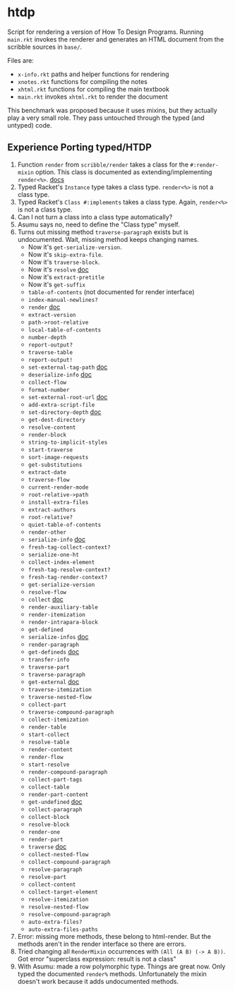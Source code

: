 htdp
====

Script for rendering a version of How To Design Programs.
Running `main.rkt` invokes the renderer and generates an HTML document from the scribble sources in `base/`.

Files are:
- `x-info.rkt` paths and helper functions for rendering
- `xnotes.rkt` functions for compiling the notes
- `xhtml.rkt` functions for compiling the main textbook
- `main.rkt` invokes `xhtml.rkt` to render the document

This benchmark was proposed because it uses mixins, but they actually play a very small role.
They pass untouched through the typed (and untyped) code.


Experience Porting typed/HTDP
-----------------------------

1. Function `render` from `scribble/render` takes a class for the `#:render-mixin` option.
   This class is documented as extending/implementing `render<%>`. [docs](http://www.cs.utah.edu/plt/snapshots/current/doc/scribble/renderer.html?q=interface#%28def._%28%28lib._scribble%2Ftext-render..rkt%29._render-mixin%29%29)
2. Typed Racket's `Instance` type takes a class type. `render<%>` is not a class type.
3. Typed Racket's `Class #:implements` takes a class type. Again, `render<%>` is not a class type.
4. Can I not turn a class into a class type automatically?
5. Asumu says no, need to define the "Class type" myself.
6. Turns out missing method `traverse-paragraph` exists but is undocumented.
   Wait, missing method keeps changing names.
   - Now it's `get-serialize-version`.
   - Now it's `skip-extra-file`.
   - Now it's `traverse-block`.
   - Now it's `resolve` [doc](http://www.cs.utah.edu/plt/snapshots/current/doc/scribble/renderer.html?q=resolve#%28meth._%28%28%28lib._scribble%2Fbase-render..rkt%29._render~3c~25~3e%29._resolve%29%29)
   - Now it's `extract-pretitle`
   - Now it's `get-suffix`
   - `table-of-contents` (not documented for render interface)
   - `index-manual-newlines?`
   - `render` [doc](http://plt.eecs.northwestern.edu/snapshots/current/doc/scribble/renderer.html?q=table-of-contents#%28meth._%28%28%28lib._scribble%2Fbase-render..rkt%29._render~3c~25~3e%29._render%29%29)
   - `extract-version`
   - `path->root-relative`
   - `local-table-of-contents`
   - `number-depth`
   - `report-output?`
   - `traverse-table`
   - `report-output!`
   - `set-external-tag-path` [doc](http://plt.eecs.northwestern.edu/snapshots/current/doc/scribble/renderer.html?q=report-output%3F#%28meth._%28%28%28lib._scribble%2Fhtml-render..rkt%29._render-mixin%29._set-external-tag-path%29%29)
   - `deserialize-info` [doc](http://plt.eecs.northwestern.edu/snapshots/current/doc/scribble/renderer.html?q=report-output%3F#%28meth._%28%28%28lib._scribble%2Fbase-render..rkt%29._render~3c~25~3e%29._deserialize-info%29%29)
   - `collect-flow`
   - `format-number`
   - `set-external-root-url` [doc](http://plt.eecs.northwestern.edu/snapshots/current/doc/scribble/renderer.html?q=collect-flow#%28meth._%28%28%28lib._scribble%2Fhtml-render..rkt%29._render-mixin%29._set-external-root-url%29%29)
   - `add-extra-script-file`
   - `set-directory-depth` [doc](http://plt.eecs.northwestern.edu/snapshots/current/doc/scribble/renderer.html?q=add-extra-script-file#%28meth._%28%28%28lib._scribble%2Fhtml-render..rkt%29._render-multi-mixin%29._set-directory-depth%29%29)
   - `get-dest-directory`
   - `resolve-content`
   - `render-block`
   - `string-to-implicit-styles`
   - `start-traverse`
   - `sort-image-requests`
   - `get-substitutions`
   - `extract-date`
   - `traverse-flow`
   - `current-render-mode`
   - `root-relative->path`
   - `install-extra-files`
   - `extract-authors`
   - `root-relative?`
   - `quiet-table-of-contents`
   - `render-other`
   - `serialize-info` [doc](http://plt.eecs.northwestern.edu/snapshots/current/doc/scribble/renderer.html?q=root-relative-%3Epath#%28meth._%28%28%28lib._scribble%2Fbase-render..rkt%29._render~3c~25~3e%29._serialize-info%29%29)
   - `fresh-tag-collect-context?`
   - `serialize-one-ht`
   - `collect-index-element`
   - `fresh-tag-resolve-context?`
   - `fresh-tag-render-context?`
   - `get-serialize-version`
   - `resolve-flow`
   - `collect` [doc](http://docs.racket-lang.org/scribble/renderer.html?q=collect#%28meth._%28%28%28lib._scribble%2Fbase-render..rkt%29._render~3c~25~3e%29._collect%29%29)
   - `render-auxiliary-table`
   - `render-itemization`
   - `render-intrapara-block`
   - `get-defined`
   - `serialize-infos` [doc](http://docs.racket-lang.org/scribble/renderer.html?q=collect#%28meth._%28%28%28lib._scribble%2Fbase-render..rkt%29._render~3c~25~3e%29._serialize-infos%29%29)
   - `render-paragraph`
   - `get-defineds` [doc](http://docs.racket-lang.org/scribble/renderer.html?q=collect#%28meth._%28%28%28lib._scribble%2Fbase-render..rkt%29._render~3c~25~3e%29._get-defineds%29%29)
   - `transfer-info`
   - `traverse-part`
   - `traverse-paragraph`
   - `get-external` [doc](http://docs.racket-lang.org/scribble/renderer.html?q=collect#%28meth._%28%28%28lib._scribble%2Fbase-render..rkt%29._render~3c~25~3e%29._get-external%29%29)
   - `traverse-itemization`
   - `traverse-nested-flow`
   - `collect-part`
   - `traverse-compound-paragraph`
   - `collect-itemization`
   - `render-table`
   - `start-collect`
   - `resolve-table`
   - `render-content`
   - `render-flow`
   - `start-resolve`
   - `render-compound-paragraph`
   - `collect-part-tags`
   - `collect-table`
   - `render-part-content`
   - `get-undefined` [doc](http://docs.racket-lang.org/scribble/renderer.html?q=collect#%28meth._%28%28%28lib._scribble%2Fbase-render..rkt%29._render~3c~25~3e%29._get-undefined%29%29)
   - `collect-paragraph`
   - `collect-block`
   - `resolve-block`
   - `render-one`
   - `render-part`
   - `traverse` [doc](http://docs.racket-lang.org/scribble/renderer.html?q=collect#%28meth._%28%28%28lib._scribble%2Fbase-render..rkt%29._render~3c~25~3e%29._traverse%29%29)
   - `collect-nested-flow`
   - `collect-compound-paragraph`
   - `resolve-paragraph`
   - `resolve-part`
   - `collect-content`
   - `collect-target-element`
   - `resolve-itemization`
   - `resolve-nested-flow`
   - `resolve-compound-paragraph`
   - `auto-extra-files?`
   - `auto-extra-files-paths`
7. Error: missing more methods, these belong to html-render.
   But the methods aren't in the render interface so there are errors.
8. Tried changing all `RenderMixin` occurrences with `(All (A B) (-> A B))`.
   Got error "superclass expression: result is not a class"
9. With Asumu: made a row polymorphic type. Things are great now.
   Only typed the documented `render%` methods.
   Unfortunately the mixin doesn't work because it adds undocumented methods.
